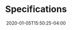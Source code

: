 ﻿---
title: "Specifications"
seo_title: "Jakarta EE Specifications"
description: "Browse Jakarta EE Specifications, including Jakarta EE Platform, Profile, and individual specification documents."
date: 2020-01-05T15:50:25-04:00
hide_page_title: true
headline: "Jakarta EE Specifications"
layout: "single"
hide_sidebar: true
---
